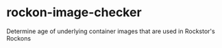 # rockon-image-checker
Determine age of underlying container images that are used in Rockstor's Rockons
